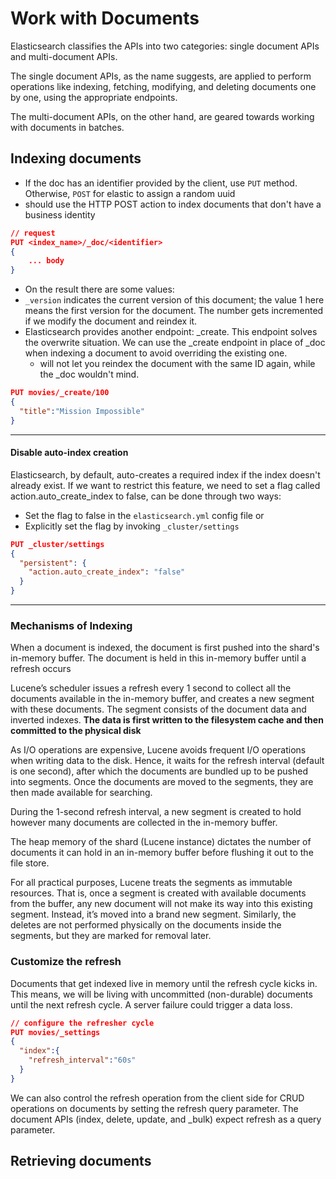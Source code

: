 # Work with Documents
Elasticsearch classifies the APIs into two categories: single document APIs and multi-document APIs.

The single document APIs, as the name suggests, are applied to perform operations like indexing, fetching, modifying, and deleting documents one by one, using the appropriate endpoints.

The multi-document APIs, on the other hand, are geared towards working with documents in batches.

## Indexing documents
- If the doc has an identifier provided by the client, use `PUT` method. Otherwise, `POST` for elastic to assign a random uuid
- should use the HTTP POST action to index documents that don't have a business identity
```json
// request
PUT <index_name>/_doc/<identifier>
{
    ... body
}

```

- On the result there are some values:
 - `_version` indicates the current version of this document; the value 1 here means the first version for the document. The number gets incremented if we modify the document and reindex it.
- Elasticsearch provides another endpoint: _create. This endpoint solves the overwrite situation. We can use the _create endpoint in place of _doc when indexing a document to avoid overriding the existing one.
  - will not let you reindex the document with the same ID again, while the _doc wouldn't mind.
```json
PUT movies/_create/100
{
  "title":"Mission Impossible"
}
```

---
#### Disable auto-index creation
Elasticsearch, by default, auto-creates a required index if the index doesn't already exist. If we want to restrict this feature, we need to set a flag called action.auto_create_index to false, can be done through two ways:
- Set the flag to false in the `elasticsearch.yml` config file or
- Explicitly set the flag by invoking `_cluster/settings`
```json
PUT _cluster/settings
{
  "persistent": {
    "action.auto_create_index": "false" 
  }
}
```
---

### Mechanisms of Indexing
When a document is indexed, the document is first pushed into the shard's in-memory buffer. The document is held in this in-memory buffer until a refresh occurs

Lucene’s scheduler issues a refresh every 1 second to collect all the documents available in the in-memory buffer, and creates a new segment with these documents. The segment consists of the document data and inverted indexes. **The data is first written to the filesystem cache and then committed to the physical disk**

As I/O operations are expensive, Lucene avoids frequent I/O operations when writing data to the disk. Hence, it waits for the refresh interval (default is one second), after which the documents are bundled up to be pushed into segments. Once the documents are moved to the segments, they are then made available for searching.

During the 1-second refresh interval, a new segment is created to hold however many documents are collected in the in-memory buffer.

The heap memory of the shard (Lucene instance) dictates the number of documents it can hold in an in-memory buffer before flushing it out to the file store.

For all practical purposes, Lucene treats the segments as immutable resources. That is, once a segment is created with available documents from the buffer, any new document will not make its way into this existing segment. Instead, it’s moved into a brand new segment. Similarly, the deletes are not performed physically on the documents inside the segments, but they are marked for removal later.

### Customize the refresh
Documents that get indexed live in memory until the refresh cycle kicks in. This means, we will be living with uncommitted (non-durable) documents until the next refresh cycle. A server failure could trigger a data loss.

```json
// configure the refresher cycle
PUT movies/_settings
{
  "index":{
    "refresh_interval":"60s"
  }
}
```
We can also control the refresh operation from the client side for CRUD operations on documents by setting the refresh query parameter. The document APIs (index, delete, update, and _bulk) expect refresh as a query parameter.

## Retrieving documents

















